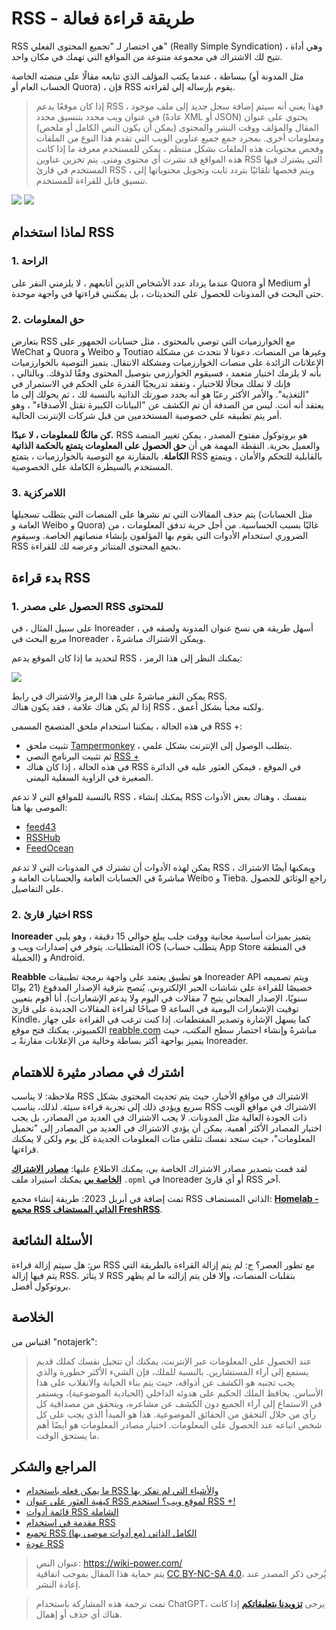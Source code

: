 # RSS - طريقة قراءة فعالة

RSS هي اختصار لـ "تجميع المحتوى الفعلي" (Really Simple Syndication) ، وهي أداة تتيح لك الاشتراك في مجموعة متنوعة من المواقع التي تهمك في مكان واحد.

ببساطة ، عندما يكتب المؤلف الذي تتابعه مقالًا على منصته الخاصة (مثل المدونة أو الحساب العام أو Quora) ، فإن RSS يقوم بإرساله إلي لقراءته.

> إذا كان موقعًا يدعم RSS ، فهذا يعني أنه سيتم إضافة سجل جديد إلى ملف موجود في عنوان ويب محدد بتنسيق محدد (عادةً XML أو JSON) يحتوي على عنوان المقال والمؤلف ووقت النشر والمحتوى (يمكن أن يكون النص الكامل أو ملخص) ومعلومات أخرى. بمجرد جمع جميع عناوين الويب التي تقدم هذا النوع من الملفات وفحص محتويات هذه الملفات بشكل منتظم ، يمكن للمستخدم معرفة ما إذا كانت هذه المواقع قد نشرت أي محتوى ومتى. يتم تخزين عناوين RSS التي يشترك فيها المستخدم في قارئ RSS ، ويتم فحصها تلقائيًا بتردد ثابت وتحويل محتوياتها إلى تنسيق قابل للقراءة للمستخدم.

![](https://wiki-media-1253965369.cos.ap-guangzhou.myqcloud.com/img/20200225145439.png)
![](https://wiki-media-1253965369.cos.ap-guangzhou.myqcloud.com/img/20200225145502.png)

## لماذا استخدام RSS

### 1. الراحة

عندما يزداد عدد الأشخاص الذين أتابعهم ، لا يلزمني النقر على Quora أو Medium أو حتى البحث في المدونات للحصول على التحديثات ، بل يمكنني قراءتها في واجهة موحدة.

### 2. حق المعلومات

يتعارض RSS مع الخوارزميات التي توصي بالمحتوى ، مثل حسابات الجمهور على WeChat و Quora و Weibo و Toutiao وغيرها من المنصات. دعونا لا نتحدث عن مشكلة الإعلانات الزائدة على منصات الخوارزميات ومشكلة الانتقال. يتميز التوصية بالخوارزميات بأنه لا يلزمك اختيار متعمد ، فسيقوم الخوارزمي بتوصيل المحتوى وفقًا لذوقك. وبالتالي ، فإنك لا تملك مجالًا للاختيار ، وتفقد تدريجيًا القدرة على الحكم في الاستمرار في "التغذية". والأمر الأكثر رعبًا هو أنه يحدد صورتك الذاتية بالنسبة لك ، ثم يحولك إلى ما يعتقد أنه أنت. ليس من الصدفة أن تم الكشف عن "البيانات الكبيرة تقتل الأصدقاء" ، وهو أمر يتم تطبيقه على خصوصية المستخدمين من قبل شركات الإنترنت الحالية.

**كن مالكًا للمعلومات ، لا عبدًا.** RSS هو بروتوكول مفتوح المصدر ، يمكن تغيير المنصة والعميل بحرية. النقطة المهمة هي أن **حق الحصول على المعلومات يتمتع بالحكمة الذاتية الكاملة**. بالمقارنة مع التوصية بالخوارزميات ، يتمتع RSS بالقابلية للتحكم والأمان ، ويتمتع المستخدم بالسيطرة الكاملة على الخصوصية.

### 3. اللامركزية

يتم حذف المقالات التي تم نشرها على المنصات التي يتطلب تسجيلها (مثل الحسابات العامة و Weibo و Quora) غالبًا بسبب الحساسية. من أجل حرية تدفق المعلومات ، من الضروري استخدام الأدوات التي يقوم بها المؤلفون بإنشاء منصاتهم الخاصة. وسيقوم RSS بجمع المحتوى المتناثر وعرضه لك للقراءة.

## بدء قراءة RSS

### 1. الحصول على مصدر RSS للمحتوى

على سبيل المثال ، في Inoreader ، أسهل طريقة هي نسخ عنوان المدونة ولصقه في مربع البحث في Inoreader ، ويمكن الاشتراك مباشرةً.

لتحديد ما إذا كان الموقع يدعم RSS ، يمكنك النظر إلى هذا الرمز:

![](https://wiki-media-1253965369.cos.ap-guangzhou.myqcloud.com/img/rss.png)

يمكن النقر مباشرةً على هذا الرمز والاشتراك في رابط RSS.  
إذا لم يكن هناك علامة ، فقد يكون هناك RSS ، ولكنه مخبأ بشكل أعمق.

في هذه الحالة ، يمكننا استخدام ملحق المتصفح المسمى RSS +:

- تثبيت ملحق [Tampermonkey](https://chrome.google.com/webstore/detail/tampermonkey/dhdgffkkebhmkfjojejmpbldmpobfkfo) ، يتطلب الوصول إلى الإنترنت بشكل علمي.
- ثم تثبيت البرنامج النصي [RSS +](https://greasyfork.org/zh-CN/scripts/373252-rss-show-site-all-rss)
- في هذه الحالة ، إذا كان هناك RSS في الموقع ، فيمكن العثور عليه في الدائرة الصغيرة في الزاوية السفلية اليمنى.

بالنسبة للمواقع التي لا تدعم RSS ، يمكنك إنشاء RSS بنفسك ، وهناك بعض الأدوات الموصى بها هنا:

- [feed43](http://feed43.com/)
- [RSSHub](https://docs.rsshub.app/#%E5%BE%AE%E5%8D%9A)
- [FeedOcean](https://feedocean.com/?lang=zh-CN)

يمكن لهذه الأدوات أن تشترك في المدونات التي لا تدعم RSS ، ويمكنها أيضًا الاشتراك مباشرةً في الحسابات العامة والحسابات العامة و Weibo و Tieba. راجع الوثائق للحصول على التفاصيل.

### 2. اختيار قارئ RSS

**Inoreader** يتميز بميزات أساسية مجانية ووقت جلب يبلغ حوالي 15 دقيقة ، وهو يلبي المتطلبات. يتوفر في إصدارات ويب و iOS (يتطلب حساب App Store في المنطقة الجميلة) و Android.

**Reabble** هو تطبيق يعتمد على واجهة برمجة تطبيقات Inoreader API ويتم تصميمه خصيصًا للقراءة على شاشات الحبر الإلكتروني. يُنصح بترقية الإصدار المدفوع (21 يوانًا سنويًا، الإصدار المجاني يتيح 7 مقالات في اليوم ولا يدعم الإشعارات). أنا أقوم بتعيين توقيت الإشعارات اليومية في الساعة 9 صباحًا لقراءة المقالات الجديدة على قارئ Kindle، كما يسهل الإشارة وتصدير المقتطفات. إذا كنت ترغب في القراءة على جهاز الكمبيوتر، يمكنك فتح موقع [reabble.com](https://reabble.com) مباشرةً وإنشاء اختصار سطح المكتب، حيث يتميز بواجهة أكثر بساطة وخالية من الإعلانات مقارنةً بـ Inoreader.

## اشترك في مصادر مثيرة للاهتمام

ملاحظة: لا يناسب RSS الاشتراك في مواقع الأخبار، حيث يتم تحديث المحتوى بشكل سريع ويؤدي ذلك إلى تجربة قراءة سيئة. لذلك، يناسب RSS الاشتراك في مواقع الويب ذات الجودة العالية مثل المدونات. لا يجب الاشتراك في العديد من المصادر، بل يجب اختيار المصادر الأكثر أهمية. يمكن أن يؤدي الاشتراك في العديد من المصادر إلى "تحميل المعلومات"، حيث ستجد نفسك تتلقى مئات المعلومات الجديدة كل يوم ولكن لا يمكنك قراءتها.

لقد قمت بتصدير مصادر الاشتراك الخاصة بي، يمكنك الاطلاع عليها: [**مصادر الاشتراك الخاصة بي**](https://wiki-media-1253965369.cos.ap-guangzhou.myqcloud.com/doc/Blogs.opml) يمكنك استيراد ملف `.opml` في Inoreader أو أي قارئ RSS آخر.

تمت إضافة في أبريل 2023: طريقة إنشاء مجمع RSS الذاتي المستضاف: [**Homelab - مجمع RSS الذاتي المستضاف FreshRSS**](https://wiki-power.com/ar/Homelab-%E8%87%AA%E6%89%98%E7%AE%A1RSS%E8%81%9A%E5%90%88%E5%99%A8FreshRSS/).

## الأسئلة الشائعة

س: هل سيتم إزالة قراءة RSS مع تطور العصر؟
ج: لم يتم إزالة القراءة بالطريقة التي يتم فيها إزالة RSS. لا يتأثر RSS بتقلبات المنصات، وإلا فلن يتم إزالته ما لم يظهر بروتوكول أفضل.

## الخلاصة

اقتباس من "notajerk":

> عند الحصول على المعلومات عبر الإنترنت، يمكنك أن تتخيل نفسك كملك قديم يستمع إلى آراء المستشارين. بالنسبة للملك، فإن الشيء الأكثر خطورة والذي يجب تجنبه هو الكشف عن أذواقه، حيث يتم بناء الخيانة والانقلاب على هذا الأساس. يحافظ الملك الحكيم على هدوئه الداخلي (الحيادية الموضوعية)، ويستمر في الاستماع إلى آراء الجميع دون الكشف عن مشاعره، ويتحقق من مصداقية كل رأي من خلال التحقق من الحقائق الموضوعية. هذا هو المبدأ الذي يجب على كل شخص اتباعه عند الحصول على المعلومات. اختيار مصادر المعلومات هو أيضًا أهم ما يستحق الوقت.

## المراجع والشكر

- [ما يمكن فعله باستخدام RSS والأشياء التي لم تفكر بها](https://sspai.com/post/34280)
- [كيفية العثور على عنوان RSS لموقع ويب؟ استخدم RSS +!](https://blog.wizos.me/20181022-258.html)
- [قائمة أدوات RSS الشاملة](https://blog.wizos.me/20180412-134.html)
- [مقدمة في استخدام RSS](https://www.cnblogs.com/buwuliao/p/8379549.html)
- [تجميع RSS الكامل الذاتي (مع أدوات موصى بها)](https://www.douban.com/note/522518464/)
- [عودة RSS](https://sspai.com/post/43998)

> عنوان النص: <https://wiki-power.com/>  
> يتم حماية هذا المقال بموجب اتفاقية [CC BY-NC-SA 4.0](https://creativecommons.org/licenses/by/4.0/deed.zh)، يُرجى ذكر المصدر عند إعادة النشر.

> تمت ترجمة هذه المشاركة باستخدام ChatGPT، يرجى [**تزويدنا بتعليقاتكم**](https://github.com/linyuxuanlin/Wiki_MkDocs/issues/new) إذا كانت هناك أي حذف أو إهمال.
